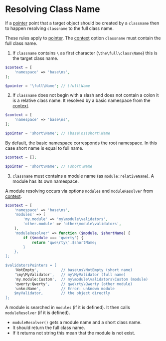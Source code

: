 # Resolving Class Name

If a [pointer](pointer.md) point that a target object should be created by a `classname` then to happen resolving `classname` to the full class name.

These rules apply to [pointer](pointer.md).
The [context](context.md) option `classname` must contain the full class name.

1. If `classname` contains `\` as first character (`\the\full\class\Name`) this is the target class name.

```php
$context = [
    'namespace' => 'base\ns',
];

$pointer = '\full\Name'; // \full\Name
```

2. If `classname` does not begin with a slash and does not contain a colon it is a relative class name.
It resolved by a basic namespace from the [context](context.md).

```php
$context = [
    'namespace' => 'base\ns',
];

$pointer = 'short\Name'; // \base\ns\short\Name
```

By default, the basic namespace corresponds the root namespace.
In this case short name is equal to full name.

```php
$context = [];

$pointer = 'short\Name'; // \short\Name
```

3. `classname` must contains a module name (as `module:relativeName`).
A module has its own namespace.

A module resolving occurs via options `modules` and `moduleResolver` from [context](context.md).

```php
$context = [
    'namespace' => 'base\ns',
    'modules' => [
        'my.module' => 'my\module\validators',
        'other.module' => 'other\module\validators',
    ],
    'moduleResolver' => function ($module, $shortName) {
        if ($module === 'qwerty') {
            return 'qwe\rty\'.$shortName;
        }
    },
];

$validatorsPointers = [
    'NotEmpty',          // base\ns\NotEmpty (short name)
    '\my\MyValidator',   // my\MyValidator (full name)
    'my.module:Custom',  // my\module\validators\Custom (module)
    'qwerty:Qwerty',     // qwe\rty\Qwerty (other module)
    'unkn:Name',         // Error: unknown module
    $myValidator,        // the object directly
];
```

A module is searched in `modules` (if it is defined).
It then calls `moduleResolver` (if it is defined).

* `moduleResolver()` gets a module name and a short class name.
* It should return the full class name.
* If it returns not string this mean that the module is not exist.
